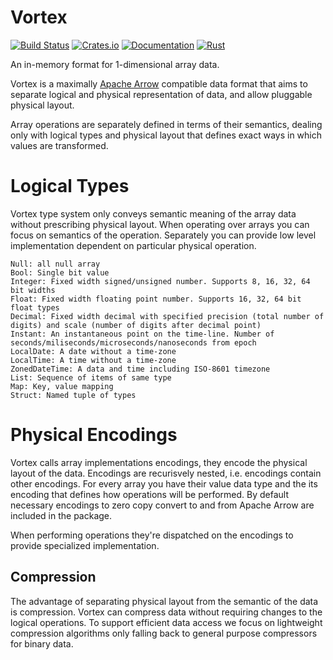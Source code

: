 # Vortex

[![Build Status](https://github.com/fulcrum-so/vortex/actions/workflows/rust.yml/badge.svg)](https://github.com/fulcrum-so/vortex/actions)
[![Crates.io](https://img.shields.io/crates/v/vortex-array.svg)](https://crates.io/crates/vortex-array)
[![Documentation](https://docs.rs/vortex-rs/badge.svg)](https://docs.rs/vortex-array)
[![Rust](https://img.shields.io/badge/rust-1.76.0%2B-blue.svg?maxAge=3600)](https://github.com/fulcrum-so/vortex)

An in-memory format for 1-dimensional array data.

Vortex is a maximally [Apache Arrow](https://arrow.apache.org/) compatible data format that aims to separate logical and
physical representation of data, and allow pluggable physical layout.

Array operations are separately defined in terms of their semantics, dealing only with logical types and physical layout
that defines exact ways in which values are transformed.

# Logical Types

Vortex type system only conveys semantic meaning of the array data without prescribing physical layout. When operating
over arrays you can focus on semantics of the operation. Separately you can provide low level implementation dependent
on particular physical operation.

```
Null: all null array
Bool: Single bit value
Integer: Fixed width signed/unsigned number. Supports 8, 16, 32, 64 bit widths
Float: Fixed width floating point number. Supports 16, 32, 64 bit float types
Decimal: Fixed width decimal with specified precision (total number of digits) and scale (number of digits after decimal point)
Instant: An instantaneous point on the time-line. Number of seconds/miliseconds/microseconds/nanoseconds from epoch
LocalDate: A date without a time-zone
LocalTime: A time without a time-zone
ZonedDateTime: A data and time including ISO-8601 timezone
List: Sequence of items of same type
Map: Key, value mapping
Struct: Named tuple of types
```

# Physical Encodings

Vortex calls array implementations encodings, they encode the physical layout of the data. Encodings are recurisvely
nested, i.e. encodings contain other encodings. For every array you have their value data type and the its encoding that
defines how operations will be performed. By default necessary encodings to zero copy convert to and from Apache Arrow
are included in the package.

When performing operations they're dispatched on the encodings to provide specialized implementation.

## Compression

The advantage of separating physical layout from the semantic of the data is compression. Vortex can compress data
without requiring changes to the logical operations. To support efficient data access we focus on lightweight
compression algorithms only falling back to general purpose compressors for binary data.
